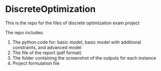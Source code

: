 # DiscreteOptimization
This is the repo for the files of discrete optimization exam project

The repo includes:
1. The python code for: basic model, basic model with additional constraints, and advanced model
2. The file of the report (pdf format)
3. The folder containing the screenshot of the outputs for each instance
4. Project formulation file
